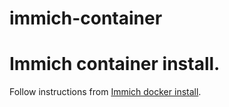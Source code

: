 # immich-container

# Immich container install. 

Follow instructions from [Immich docker install](https://immich.app/docs/install/docker-compose/).
